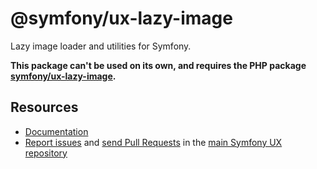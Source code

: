 # @symfony/ux-lazy-image

Lazy image loader and utilities for Symfony.

**This package can't be used on its own, and requires the PHP package [symfony/ux-lazy-image](https://github.com/symfony/ux/tree/2.x/src/LazyImage).**

## Resources

-   [Documentation](https://symfony.com/bundles/ux-autocomplete/current/index.html)
-   [Report issues](https://github.com/symfony/ux/issues) and
    [send Pull Requests](https://github.com/symfony/ux/pulls)
    in the [main Symfony UX repository](https://github.com/symfony/ux)
